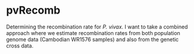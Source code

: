 # pvRecomb
Determining the recombination rate for _P. vivax_. I want to take a combined approach where we estimate recombination rates from both 
population genome data (Cambodian WR1576 samples) and also from the genetic cross data.
